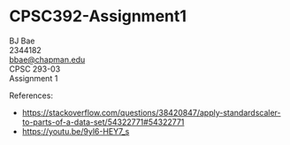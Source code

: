 # CPSC392-Assignment1

BJ Bae<br>
2344182<br>
bbae@chapman.edu<br>
CPSC 293-03<br>
Assignment 1<br>

References:<br>
* https://stackoverflow.com/questions/38420847/apply-standardscaler-to-parts-of-a-data-set/54322771#54322771
* https://youtu.be/9yl6-HEY7_s
